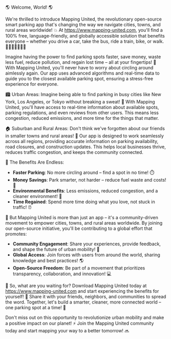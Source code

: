 🌎 Welcome, World! 🌎

We're thrilled to introduce Mapping United, the revolutionary open-source smart parking app that's changing the way we navigate cities, towns, and rural areas worldwide! 💥 At https://www.mapping-united.com, you'll find a 100% free, language-friendly, and globally accessible solution that benefits everyone – whether you drive a car, take the bus, ride a train, bike, or walk. 🚗🚌🚂🚴‍♀️🏃‍♂️

Imagine having the power to find parking spots faster, save money, waste less fuel, reduce pollution, and regain lost time – all at your fingertips! 📱 With Mapping United, you'll never have to worry about circling around aimlessly again. Our app uses advanced algorithms and real-time data to guide you to the closest available parking spot, ensuring a stress-free experience for everyone.

🏙️ Urban Areas: Imagine being able to find parking in busy cities like New York, Los Angeles, or Tokyo without breaking a sweat! 🌆 With Mapping United, you'll have access to real-time information about available spots, parking regulations, and even reviews from other users. This means less congestion, reduced emissions, and more time for the things that matter.

🏠 Suburban and Rural Areas: Don't think we've forgotten about our friends in smaller towns and rural areas! 🌄 Our app is designed to work seamlessly across all regions, providing accurate information on parking availability, road closures, and construction updates. This helps local businesses thrive, reduces traffic congestion, and keeps the community connected.

🚀 The Benefits Are Endless:

* **Faster Parking**: No more circling around – find a spot in no time! ⏱️
* **Money Savings**: Park smarter, not harder – reduce fuel waste and costs! 💸
* **Environmental Benefits**: Less emissions, reduced congestion, and a cleaner environment! 🌿
* **Time Regained**: Spend more time doing what you love, not stuck in traffic! ⏰

🤝 But Mapping United is more than just an app – it's a community-driven movement to empower cities, towns, and rural areas worldwide. By joining our open-source initiative, you'll be contributing to a global effort that promotes:

* **Community Engagement**: Share your experiences, provide feedback, and shape the future of urban mobility! 📣
* **Global Access**: Join forces with users from around the world, sharing knowledge and best practices! 🌎
* **Open-Source Freedom**: Be part of a movement that prioritizes transparency, collaboration, and innovation! 💻

🚀 So, what are you waiting for? Download Mapping United today at https://www.mapping-united.com and start experiencing the benefits for yourself! 📲 Share it with your friends, neighbors, and communities to spread the word. Together, let's build a smarter, cleaner, more connected world – one parking spot at a time! 🌟

Don't miss out on this opportunity to revolutionize urban mobility and make a positive impact on our planet! ⚡️ Join the Mapping United community today and start mapping your way to a better tomorrow! 🔜